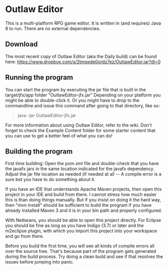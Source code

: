 Outlaw Editor
=============

This is a multi-platform RPG game editor.  It is written in (and requires) Java 8 to run.  There are no external dependencies.

Download
--------
The most recent copy of Outlaw Editor (aka the Daily build) can be found here: https://www.dropbox.com/s/2tmqxde0ordz7ez/OutlawEditor.jar?dl=0

Running the program
-------------------

You can start the program by executing the jar file that is built in the target/jfx/app folder "OutlawEditor-jfx.jar"   Depending on your platform you might be able to double-click it.  Or you might have to drop to the commandline and issue this command after going to that directory, like so:

> java -jar OutlawEditor-jfx.jar

For more information about using Outlaw Editor, refer to the wiki.  Don't forget to check the Example Content folder for some starter content that you can use to get a better feel of what you can do!

Building the program
--------------------

First time building: Open the pom.xml file and double-check that you have the javafx jars in the same location indicated for the javafx dependency.  Adjust the jar file location as needed (if needed at all -- A compile error is a sure bet you have to do something about it.

If you have an IDE that understands Apache Maven projects, then open this project in your IDE and build from there.  I cannot stress how much easier this is than doing things manually.  But if you insist on doing it the hard way, then "mvn install" should be sufficient to build the program if you have already installed Maven 3 and it is in your bin path and properly configured.

With Netbeans, you should be able to open this project directly.  For Eclipse you should be fine as long as you have Indigo (3.7) or later and the m2eclipse plugin, with which you import this project into your workspace and go from there.

Before you build the first time, you will see all kinds of compile errors all over the source tree.  That's because part of the program gets generated during the build process.  Try doing a clean build and see if that resolves the issues before jumping into panic.
